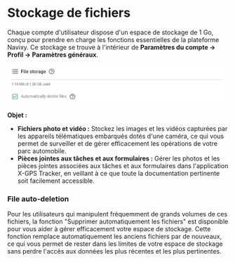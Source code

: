 # Stockage de fichiers

Chaque compte d'utilisateur dispose d'un espace de stockage de 1 Go, conçu pour prendre en charge les fonctions essentielles de la plateforme Navixy. Ce stockage se trouve à l'intérieur de **Paramètres du compte → Profil → Paramètres généraux**.

![File storage](../../guide-de-litilizateur/compte/attachments/image-20241111-225720.png)

**Objet :**

* **Fichiers photo et vidéo :** Stockez les images et les vidéos capturées par les appareils télématiques embarqués dotés d'une caméra, ce qui vous permet de surveiller et de gérer efficacement les opérations de votre parc automobile.
* **Pièces jointes aux tâches et aux formulaires :** Gérer les photos et les pièces jointes associées aux tâches et aux formulaires dans l'application X-GPS Tracker, en veillant à ce que toute la documentation pertinente soit facilement accessible.

### File auto-deletion

Pour les utilisateurs qui manipulent fréquemment de grands volumes de ces fichiers, la fonction "Supprimer automatiquement les fichiers" est disponible pour vous aider à gérer efficacement votre espace de stockage. Cette fonction remplace automatiquement les anciens fichiers par de nouveaux, ce qui vous permet de rester dans les limites de votre espace de stockage sans perdre l'accès aux données les plus récentes et les plus pertinentes.
